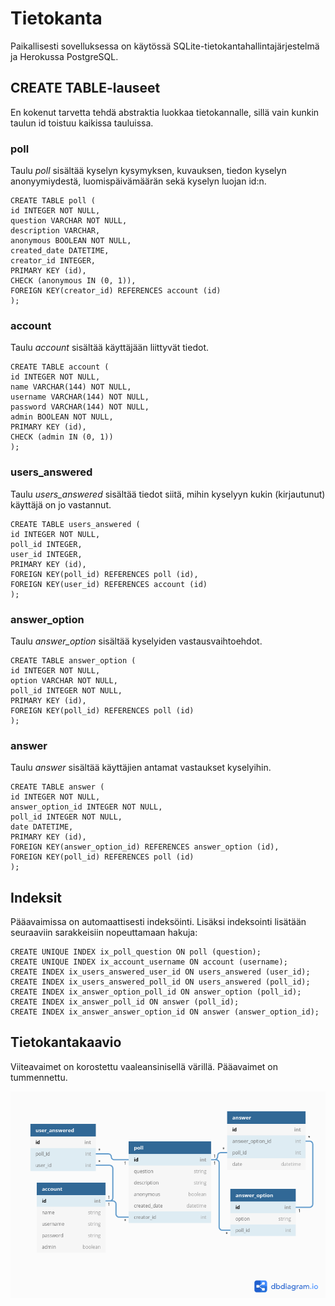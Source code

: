 # Tietokanta

Paikallisesti sovelluksessa on käytössä SQLite-tietokantahallintajärjestelmä ja Herokussa PostgreSQL.

## CREATE TABLE-lauseet

En kokenut tarvetta tehdä abstraktia luokkaa tietokannalle, sillä vain kunkin taulun id toistuu kaikissa tauluissa.

### poll
Taulu *poll* sisältää kyselyn kysymyksen, kuvauksen, tiedon kyselyn anonyymiydestä, luomispäivämäärän sekä kyselyn luojan id:n.

    CREATE TABLE poll (
	id INTEGER NOT NULL, 
	question VARCHAR NOT NULL, 
	description VARCHAR, 
	anonymous BOOLEAN NOT NULL, 
	created_date DATETIME, 
	creator_id INTEGER, 
	PRIMARY KEY (id), 
	CHECK (anonymous IN (0, 1)), 
	FOREIGN KEY(creator_id) REFERENCES account (id)
    );


### account
Taulu *account* sisältää käyttäjään liittyvät tiedot.

    CREATE TABLE account (
	id INTEGER NOT NULL, 
	name VARCHAR(144) NOT NULL, 
	username VARCHAR(144) NOT NULL, 
	password VARCHAR(144) NOT NULL, 
	admin BOOLEAN NOT NULL, 
	PRIMARY KEY (id), 
	CHECK (admin IN (0, 1))
    );

### users_answered
Taulu *users_answered* sisältää tiedot siitä, mihin kyselyyn kukin (kirjautunut) käyttäjä on jo vastannut.

    CREATE TABLE users_answered (
	id INTEGER NOT NULL, 
	poll_id INTEGER, 
	user_id INTEGER, 
	PRIMARY KEY (id), 
	FOREIGN KEY(poll_id) REFERENCES poll (id), 
	FOREIGN KEY(user_id) REFERENCES account (id)
    );

### answer_option
Taulu *answer_option* sisältää kyselyiden vastausvaihtoehdot.

    CREATE TABLE answer_option (
	id INTEGER NOT NULL, 
	option VARCHAR NOT NULL, 
	poll_id INTEGER NOT NULL, 
	PRIMARY KEY (id), 
	FOREIGN KEY(poll_id) REFERENCES poll (id)
    );

### answer
Taulu *answer* sisältää käyttäjien antamat vastaukset kyselyihin.

    CREATE TABLE answer (
	id INTEGER NOT NULL, 
	answer_option_id INTEGER NOT NULL, 
	poll_id INTEGER NOT NULL, 
	date DATETIME, 
	PRIMARY KEY (id), 
	FOREIGN KEY(answer_option_id) REFERENCES answer_option (id), 
	FOREIGN KEY(poll_id) REFERENCES poll (id)
    );
    
## Indeksit
    
Pääavaimissa on automaattisesti indeksöinti. Lisäksi indeksointi lisätään seuraaviin sarakkeisiin nopeuttamaan hakuja:

    CREATE UNIQUE INDEX ix_poll_question ON poll (question);
    CREATE UNIQUE INDEX ix_account_username ON account (username);
    CREATE INDEX ix_users_answered_user_id ON users_answered (user_id);
    CREATE INDEX ix_users_answered_poll_id ON users_answered (poll_id);
    CREATE INDEX ix_answer_option_poll_id ON answer_option (poll_id);
    CREATE INDEX ix_answer_poll_id ON answer (poll_id);
    CREATE INDEX ix_answer_answer_option_id ON answer (answer_option_id);

## Tietokantakaavio

Viiteavaimet on korostettu vaaleansinisellä värillä. Pääavaimet on tummennettu.

![Tietokantakaavio](/documentation/Dbdiagram.png)
